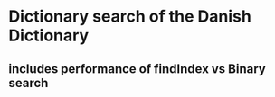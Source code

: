 # Dictionary search of the Danish Dictionary

## includes performance of findIndex vs Binary search
